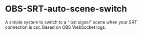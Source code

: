 # OBS-SRT-auto-scene-switch
A simple system to switch to a "lost signal" scene when your SRT connection is cut. Based on OBS WebSocket logs.
